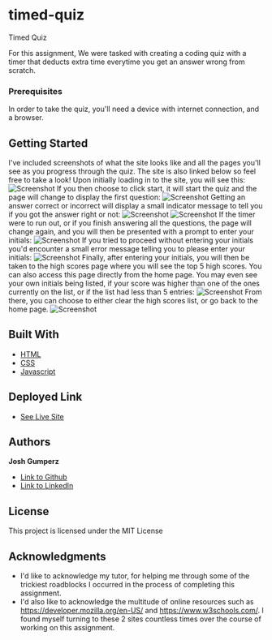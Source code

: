 # timed-quiz
Timed Quiz

For this assignment, We were tasked with creating a coding quiz with a timer that deducts extra time everytime you get an answer wrong from scratch.

### Prerequisites

In order to take the quiz, you'll need a device with internet connection, and a browser.

## Getting Started

I've included screenshots of what the site looks like and all the pages you'll see as you progress through the quiz. The site is also linked below so feel free to take a look! 
Upon initially loading in to the site, you will see this:
![Screenshot](https://i.imgur.com/4DfzZMT.png)
If you then choose to click start, it will start the quiz and the page will change to display the first question:
![Screenshot](https://i.imgur.com/z1jjK8w.png)
Getting an answer correct or incorrect will display a small indicator message to tell you if you got the answer right or not:
![Screenshot](https://i.imgur.com/Qc4FSeq.png)
![Screenshot](https://i.imgur.com/8jBWf0q.png)
If the timer were to run out, or if you finish answering all the questions, the page will change again, and you will then be presented with a prompt to enter your initials:
![Screenshot](https://i.imgur.com/jQvLEch.png)
If you tried to proceed without entering your initials you'd encounter a small error message telling you to please enter your initials:
![Screenshot](https://i.imgur.com/EvJZqj4.png)
Finally, after entering your initials, you will then be taken to the high scores page where you will see the top 5 high scores. You can also access this page directly from the home page. You may even see your own initials being listed, if your score was higher than one of the ones currently on the list, or if the list had less than 5 entries:
![Screenshot](https://i.imgur.com/ShdC1XC.png)
From there, you can choose to either clear the high scores list, or go back to the home page.
![Screenshot](https://i.imgur.com/tZM6mef.png)



## Built With
* [HTML](https://developer.mozilla.org/en-US/docs/Web/HTML)
* [CSS](https://developer.mozilla.org/en-US/docs/Web/CSS)
* [Javascript](https://developer.mozilla.org/en-US/docs/Web/JavaScript)

## Deployed Link

* [See Live Site](https://joshgumperz.github.io/timed-quiz/)


## Authors

**Josh Gumperz** 

- [Link to Github](https://github.com/JoshGumperz)
- [Link to LinkedIn](https://www.linkedin.com/in/josh-gumperz-8706a8185/)

## License

This project is licensed under the MIT License 

## Acknowledgments

* I'd like to acknowledge my tutor, for helping me through some of the trickiest roadblocks I occurred in the process of completing this assignment.  
* I'd also like to acknowledge the multitude of online resources such as https://developer.mozilla.org/en-US/ and https://www.w3schools.com/. I found myself turning to these 2 sites countless times over the course of working on this assignment.   